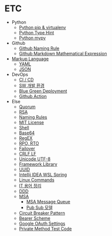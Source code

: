 # ETC

- Python
  - [Python pip & virtualenv](/contents/2022-10/2022-10-14.md)
  - [Python Type Hint](/contents/2022-10/2022-10-21.md)
  - [Python mypy](/contents/2022-10/2022-10-22.md)
- Github
  - [Github Naming Rule](/contents/2022-11/2022-11-26.md)
  - [Github Markdown Mathematical Expression](/contents/2023-02/2023-02-25.md)
- [Markup Language](/contents/2023-02/2023-02-28.md)
  - [YAML](/contents/2022-12/2022-12-10.md)
  - [JSON](/contents/2023-03/2023-03-01.md)
- DevOps
  - [CI / CD](/contents/2022-10/2022-10-27.md)
  - [SW 개발 환경](/contents/2022-10/2022-10-28.md)
  - [Blue Green Deployment](/contents/2022-12/2022-12-19.md)
  - [Github Action](/contents/2022-12/2022-12-13.md)
- Else
  - [Quorum](/contents/2022-11/2022-11-04.md)
  - [RSA](/contents/2022-11/2022-11-28.md)
  - [Naming Rules](/contents/2022-11/2022-11-25.md)
  - [MIT License](/contents/2022-11/2022-11-06.md)
  - [Shell](/contents/2022-12/2022-12-02.md)
  - [Base64](/contents/2023-01/2023-01-08.md)
  - [RegEX](/contents/2023-03/2023-03-07.md)
  - [RPO, RTO](/contents/2022-11/2022-11-02.md)
  - [Failover](/contents/2022-11/2022-11-24.md)
  - [CRLF LF](/contents/2023-03/2023-03-09.md)
  - [Unicode UTF-8](/contents/2023-03/2023-03-13.md)
  - [Framework Library](/contents/2023-03/2023-03-14.md)
  - [UUID](/contents/2023-03/2023-03-29.md)
  - [Intellij IDEA WSL Spring](/contents/2023-03/2023-03-31.md)
  - [Linux Commands](/contents/2023-05/2023-05-30.md)
  - [IT 용어 정리](/contents/2023-06/2023-06-01.md)
  - [DDD](/contents/2023-06/2023-06-02.md)
  - [MSA](/contents/2023-06/2023-06-08.md)
    - [MSA Message Queue](/contents/2023-06/2023-06-05.md)
    - [Pub Sub 모델](/contents/2023-06/2023-06-19.md)
  - [Circuit Breaker Pattern](/contents/2023-06/2023-06-16.md)
  - [Bearer Scheme](/contents/2023-07/2023-07-01.md)
  - [Google OAuth Settings](/contents/2023-07/2023-07-03.md)
  - [Private Method Test Code](/contents/2023-07/2023-07-04.md)

